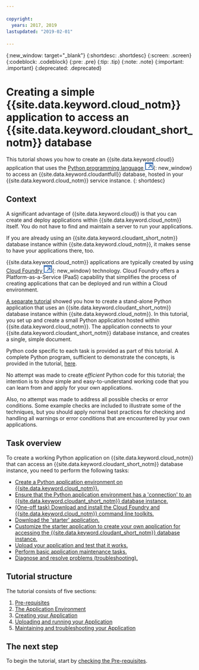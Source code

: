 ```yaml
---

copyright:
  years: 2017, 2019
lastupdated: "2019-02-01"

---
```


{:new_window: target="_blank"}
{:shortdesc: .shortdesc}
{:screen: .screen}
{:codeblock: .codeblock}
{:pre: .pre}
{:tip: .tip}
{:note: .note}
{:important: .important}
{:deprecated: .deprecated}

<!-- Acrolinx: 2017-05-10 -->

# Creating a simple {{site.data.keyword.cloud_notm}} application to access an {{site.data.keyword.cloudant_short_notm}} database

This tutorial shows you how to create an {{site.data.keyword.cloud}} application that uses the
[Python programming language ![External link icon](../images/launch-glyph.svg "External link icon")](https://www.python.org/){: new_window} to
access an {{site.data.keyword.cloudantfull}} database,
hosted in your {{site.data.keyword.cloud_notm}} service instance.
{: shortdesc}

## Context

A significant advantage of {{site.data.keyword.cloud}} is that you can create and deploy applications within
{{site.data.keyword.cloud_notm}} itself.
You do not have to find and maintain a server to run your applications.

If you are already using an {{site.data.keyword.cloudant_short_notm}} database instance
within {{site.data.keyword.cloud_notm}},
it makes sense to have your applications there,
too.

{{site.data.keyword.cloud_notm}} applications are typically created by using
[Cloud Foundry ![External link icon](../images/launch-glyph.svg "External link icon")](https://en.wikipedia.org/wiki/Cloud_Foundry){: new_window} technology.
Cloud Foundry offers a Platform-as-a-Service (PaaS) capability
that simplifies the process of creating applications that can be deployed and run
within a Cloud environment.

[A separate tutorial](/docs/services/Cloudant/tutorials/create_database.html) showed you how to create a stand-alone Python application
that uses an {{site.data.keyword.cloudant_short_notm}}
database instance within {{site.data.keyword.cloud_notm}}.
In this tutorial,
you set up and create a small Python application hosted within {{site.data.keyword.cloud_notm}}.
The application connects to your {{site.data.keyword.cloudant_short_notm}} database instance,
and creates a single,
simple document.

Python code specific to each task is provided as part of this tutorial.
A complete Python program,
sufficient to demonstrate the concepts,
is provided in the tutorial,
[here](/docs/services/Cloudant/tutorials/create_bmxapp_createapp.html#complete-listing).

No attempt was made to create _efficient_ Python code for this tutorial;
the intention is to show simple and easy-to-understand working code
that you can learn from and apply for your own applications.

Also,
no attempt was made to address all possible checks or error conditions.
Some example checks are included to illustrate some of the techniques,
but you should apply normal best practices for checking and handling all
warnings or error conditions that are encountered by your own applications.

## Task overview

To create a working Python application on {{site.data.keyword.cloud_notm}}
that can access an {{site.data.keyword.cloudant_short_notm}} database instance,
you need to perform the following tasks:

-   [Create a Python application environment on {{site.data.keyword.cloud_notm}}.](/docs/services/Cloudant/tutorials/create_bmxapp_appenv.html#creating)
-   [Ensure that the Python application environment has a 'connection' to an {{site.data.keyword.cloudant_short_notm}} database instance.](/docs/services/Cloudant/tutorials/create_bmxapp_appenv.html#connecting)
-   [(One-off task) Download and install the Cloud Foundry and {{site.data.keyword.cloud_notm}} command line toolkits.](/docs/services/Cloudant/tutorials/create_bmxapp_appenv.html#toolkits)
-   [Download the 'starter' application.](/docs/services/Cloudant/tutorials/create_bmxapp_appenv.html#starter)
-   [Customize the starter application to create your own application for accessing the {{site.data.keyword.cloudant_short_notm}} database instance.](/docs/services/Cloudant/tutorials/create_bmxapp_createapp.html#theApp)
-   [Upload your application and test that it works.](/docs/services/Cloudant/tutorials/create_bmxapp_upload.html#uploading)
-   [Perform basic application maintenance tasks.](/docs/services/Cloudant/tutorials/create_bmxapp_maintain.html#maintenance)
-   [Diagnose and resolve problems (troubleshooting).](/docs/services/Cloudant/tutorials/create_bmxapp_maintain.html#troubleshooting)

## Tutorial structure

The tutorial consists of five sections:

1.  [Pre-requisites](/docs/services/Cloudant/tutorials/create_bmxapp_prereq.html)
2.  [The Application Environment](/docs/services/Cloudant/tutorials/create_bmxapp_appenv.html)
3.  [Creating your Application](/docs/services/Cloudant/tutorials/create_bmxapp_createapp.html)
4.  [Uploading and running your Application](/docs/services/Cloudant/tutorials/create_bmxapp_upload.html)
5.  [Maintaining and troubleshooting your Application](/docs/services/Cloudant/tutorials/create_bmxapp_maintain.html)

## The next step

To begin the tutorial,
start by [checking the Pre-requisites](/docs/services/Cloudant/tutorials/create_bmxapp_prereq.html).